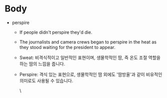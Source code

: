 # Body

* perspire
  * If people didn't perspire they'd die.
  * The journalists and camera crews began to perspire in the heat as they stood waiting for the president to appear.
  * Sweat: 비격식적이고 일반적인 표현이며, 생물학적인 땀, 즉 온도 조절 역할을 하는 땀의 느낌을 줍니다.&#x20;
  *   Perspire: 격식 있는 표현으로, 생물학적인 땀 외에도 '땀방울'과 같이 비유적인 의미로도 사용될 수 있습니다.

      \

